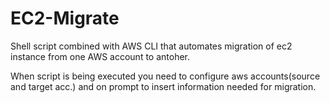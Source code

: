 # EC2-Migrate
Shell script combined with AWS CLI that automates migration of ec2 instance from one AWS account to antoher.

When script is being executed you need to configure aws accounts(source and target acc.) and on prompt to insert information needed for migration.

